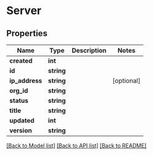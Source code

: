 # Server

## Properties
Name | Type | Description | Notes
------------ | ------------- | ------------- | -------------
**created** | **int** |  | 
**id** | **string** |  | 
**ip_address** | **string** |  | [optional] 
**org_id** | **string** |  | 
**status** | **string** |  | 
**title** | **string** |  | 
**updated** | **int** |  | 
**version** | **string** |  | 

[[Back to Model list]](../README.md#documentation-for-models) [[Back to API list]](../README.md#documentation-for-api-endpoints) [[Back to README]](../README.md)


